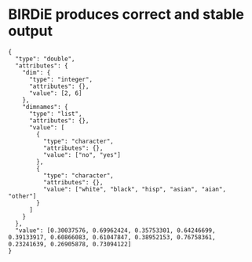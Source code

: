 # BIRDiE produces correct and stable output

    {
      "type": "double",
      "attributes": {
        "dim": {
          "type": "integer",
          "attributes": {},
          "value": [2, 6]
        },
        "dimnames": {
          "type": "list",
          "attributes": {},
          "value": [
            {
              "type": "character",
              "attributes": {},
              "value": ["no", "yes"]
            },
            {
              "type": "character",
              "attributes": {},
              "value": ["white", "black", "hisp", "asian", "aian", "other"]
            }
          ]
        }
      },
      "value": [0.30037576, 0.69962424, 0.35753301, 0.64246699, 0.39133917, 0.60866083, 0.61047847, 0.38952153, 0.76758361, 0.23241639, 0.26905878, 0.73094122]
    }

